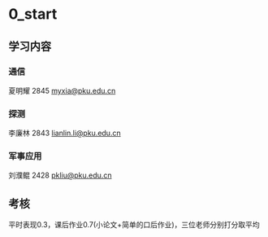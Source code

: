 # 0_start
## 学习内容
### 通信
夏明耀 2845 myxia@pku.edu.cn
### 探测
李廉林 2843 lianlin.li@pku.edu.cn
### 军事应用
刘濮鲲 2428 pkliu@pku.edu.cn
## 考核
平时表现0.3，课后作业0.7(小论文+简单的口后作业)，三位老师分别打分取平均
